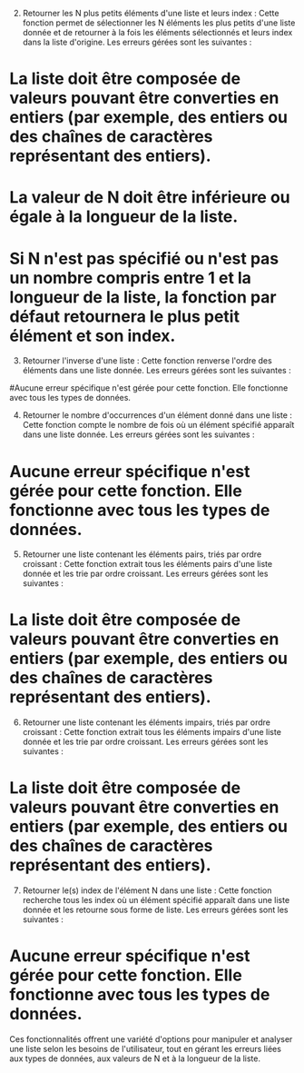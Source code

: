 2. Retourner les N plus petits éléments d'une liste et leurs index : Cette fonction permet de sélectionner les N éléments les plus petits d'une liste donnée et de retourner à la fois les éléments sélectionnés et leurs index dans la liste d'origine. Les erreurs gérées sont les suivantes :

# La liste doit être composée de valeurs pouvant être converties en entiers (par exemple, des entiers ou des chaînes de caractères représentant des entiers).
# La valeur de N doit être inférieure ou égale à la longueur de la liste.
# Si N n'est pas spécifié ou n'est pas un nombre compris entre 1 et la longueur de la liste, la fonction par défaut retournera le plus petit élément et son index.

3. Retourner l'inverse d'une liste : Cette fonction renverse l'ordre des éléments dans une liste donnée. Les erreurs gérées sont les suivantes :

#Aucune erreur spécifique n'est gérée pour cette fonction. Elle fonctionne avec tous les types de données.

4. Retourner le nombre d'occurrences d'un élément donné dans une liste : Cette fonction compte le nombre de fois où un élément spécifié apparaît dans une liste donnée. Les erreurs gérées sont les suivantes :

# Aucune erreur spécifique n'est gérée pour cette fonction. Elle fonctionne avec tous les types de données.

5. Retourner une liste contenant les éléments pairs, triés par ordre croissant : Cette fonction extrait tous les éléments pairs d'une liste donnée et les trie par ordre croissant. Les erreurs gérées sont les suivantes :

# La liste doit être composée de valeurs pouvant être converties en entiers (par exemple, des entiers ou des chaînes de caractères représentant des entiers).

6. Retourner une liste contenant les éléments impairs, triés par ordre croissant : Cette fonction extrait tous les éléments impairs d'une liste donnée et les trie par ordre croissant. Les erreurs gérées sont les suivantes :

# La liste doit être composée de valeurs pouvant être converties en entiers (par exemple, des entiers ou des chaînes de caractères représentant des entiers).

7. Retourner le(s) index de l'élément N dans une liste : Cette fonction recherche tous les index où un élément spécifié apparaît dans une liste donnée et les retourne sous forme de liste. Les erreurs gérées sont les suivantes :

# Aucune erreur spécifique n'est gérée pour cette fonction. Elle fonctionne avec tous les types de données.

Ces fonctionnalités offrent une variété d'options pour manipuler et analyser une liste selon les besoins de l'utilisateur, tout en gérant les erreurs liées aux types de données, aux valeurs de N et à la longueur de la liste.